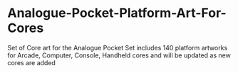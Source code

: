 # Analogue-Pocket-Platform-Art-For-Cores
Set of Core art for the Analogue Pocket
Set includes 140 platform artworks for Arcade, Computer, Console, Handheld cores and will be updated as new cores are added

